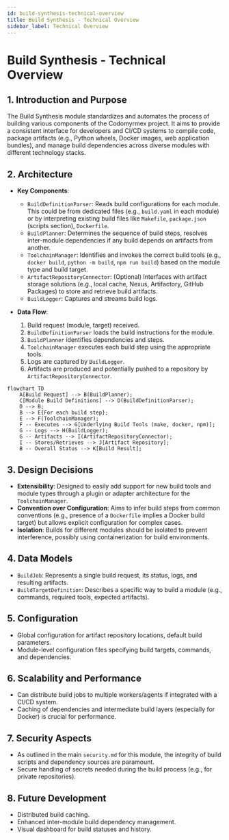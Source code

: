 ```yaml
---
id: build-synthesis-technical-overview
title: Build Synthesis - Technical Overview
sidebar_label: Technical Overview
---
```


# Build Synthesis - Technical Overview

## 1. Introduction and Purpose

The Build Synthesis module standardizes and automates the process of building various components of the Codomyrmex project. It aims to provide a consistent interface for developers and CI/CD systems to compile code, package artifacts (e.g., Python wheels, Docker images, web application bundles), and manage build dependencies across diverse modules with different technology stacks.

## 2. Architecture

- **Key Components**:
  - `BuildDefinitionParser`: Reads build configurations for each module. This could be from dedicated files (e.g., `build.yaml` in each module) or by interpreting existing build files like `Makefile`, `package.json` (scripts section), `Dockerfile`.
  - `BuildPlanner`: Determines the sequence of build steps, resolves inter-module dependencies if any build depends on artifacts from another.
  - `ToolchainManager`: Identifies and invokes the correct build tools (e.g., `docker build`, `python -m build`, `npm run build`) based on the module type and build target.
  - `ArtifactRepositoryConnector`: (Optional) Interfaces with artifact storage solutions (e.g., local cache, Nexus, Artifactory, GitHub Packages) to store and retrieve build artifacts.
  - `BuildLogger`: Captures and streams build logs.

- **Data Flow**:
  1. Build request (module, target) received.
  2. `BuildDefinitionParser` loads the build instructions for the module.
  3. `BuildPlanner` identifies dependencies and steps.
  4. `ToolchainManager` executes each build step using the appropriate tools.
  5. Logs are captured by `BuildLogger`.
  6. Artifacts are produced and potentially pushed to a repository by `ArtifactRepositoryConnector`.

```mermaid
flowchart TD
    A[Build Request] --> B(BuildPlanner);
    C[Module Build Definitions] --> D(BuildDefinitionParser);
    D --> B;
    B --> E{For each build step};
    E --> F(ToolchainManager);
    F -- Executes --> G[Underlying Build Tools (make, docker, npm)];
    G -- Logs --> H(BuildLogger);
    G -- Artifacts --> I(ArtifactRepositoryConnector);
    I -- Stores/Retrieves --> J[Artifact Repository];
    B -- Overall Status --> K[Build Result];
```

## 3. Design Decisions

- **Extensibility**: Designed to easily add support for new build tools and module types through a plugin or adapter architecture for the `ToolchainManager`.
- **Convention over Configuration**: Aims to infer build steps from common conventions (e.g., presence of a `Dockerfile` implies a Docker build target) but allows explicit configuration for complex cases.
- **Isolation**: Builds for different modules should be isolated to prevent interference, possibly using containerization for build environments.

## 4. Data Models

- `BuildJob`: Represents a single build request, its status, logs, and resulting artifacts.
- `BuildTargetDefinition`: Describes a specific way to build a module (e.g., commands, required tools, expected artifacts).

## 5. Configuration

- Global configuration for artifact repository locations, default build parameters.
- Module-level configuration files specifying build targets, commands, and dependencies.

## 6. Scalability and Performance

- Can distribute build jobs to multiple workers/agents if integrated with a CI/CD system.
- Caching of dependencies and intermediate build layers (especially for Docker) is crucial for performance.

## 7. Security Aspects

- As outlined in the main `security.md` for this module, the integrity of build scripts and dependency sources are paramount.
- Secure handling of secrets needed during the build process (e.g., for private repositories).

## 8. Future Development

- Distributed build caching.
- Enhanced inter-module build dependency management.
- Visual dashboard for build statuses and history. 